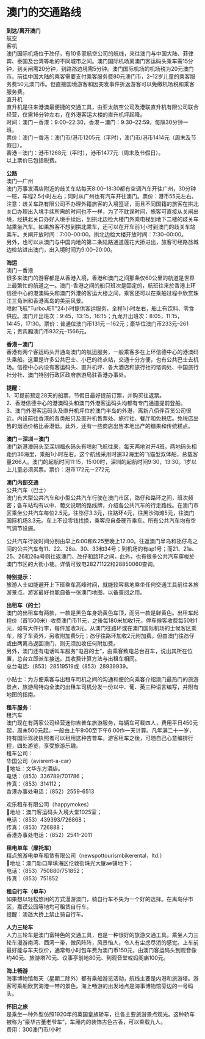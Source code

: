 # 澳门的交通路线  
**到达/离开澳门**  
航空  
客机  
澳门国际机场位于氹仔，有10多家航空公司的航线，来往澳门与中国大陆、菲律宾、泰国及台湾等地的不同城市之间。澳门国际机场离澳门客运码头乘车需15分钟，到关闸需20分钟，到路氹边境需5分钟。澳门国际机场的机场税为20元澳门币。前往中国大陆的乘客需要支付乘客服务费80元澳门币，2–12岁儿童的乘客服务费50元澳门币。但直接国境游客和因突发事件折返游客可以免缴机场税和乘客服务费。  
直升机  
直升机是往来港澳最便捷的交通工具，由亚太航空公司及港联直升机有限公司联合经营，仅需16分钟左右，在外港客运大楼的直升机坪起降。  
时间：澳门－香港：9:00–22:30，香港－澳门：9:30–22:59。每隔30分钟一班。  
票价：澳门－香港：澳门币/港币1205元（平时），澳门币/港币1414元（周末及节假日）。  
香港－澳门：港币1268元（平时），港币1477元（周末及节假日）。  
以上票价已包括税费。  

**公路**  
澳门—广州  
澳门万事发酒店附近的歧关车站每天8:00–18:30都有空调汽车开往广州，30分钟一班，车程2.5小时左右；同时从广州也有汽车开往澳门。票价：港币55元左右。  
注意：歧关车路有限公司不办理外籍旅客的入境签证，而且不同国籍的旅客在拱北关口办理出入境手续所需的时间也不一样，为了不耽误时间，旅客可直接从关闸出境，经拱北关口办好入境手续后，到拱北边检大楼门外乘电梯到地下二楼的歧关车站乘坐汽车。如果旅客不想到拱北乘车，还可以在开车前1小时到澳门的歧关车站乘车。关闸开放时间：7:00–00:00。拱北边检大楼开放时间：7:30–00:00。  
另外，也可以从澳门与中国内地的第二条陆路通道莲花大挢进出，旅客可经路氹城边检站进出澳门，出入境时间为9:00–20:00。  

**海运**  
澳门－香港  
很多来澳门的游客都是从香港入境，香港和澳门之间那条仅60公里的航道是世界上最繁忙的航道之一。澳门-香港之间的船只班次是固定的，航班往来於香港上环信德中心的港澳码头和澳门外港的客运大楼之间，乘客还可以在乘船过程中欣赏珠江三角洲和香港离岛的美丽风景。  
喷射飞航"TurboJET"24小时提供客运服务，全程1小时左右，船上有饮料、零食供应。澳门开出班次：9:45，13:15，16:15；九龙开出班次：8:05，11:15，14:45，17:30。票价：普通位澳门币131元－162元；豪华位澳门币233元–261元；贵宾厢澳门币932元–1566元。  

**香港－澳门**  
香港有两个客运码头开通岛澳门的航运服务，一般乘客多在上环信德中心的港澳码头乘船。这里是许多公共巴士、小巴的终点站，交通十分方便，也有公共巴士去机场。信德中心内设有客运码头、直升机坪、各大酒店和旅行社的谘询处、中国旅行社分社、澳门特别行政区政府旅游局驻香港办事处。  

**提醒：**  
1、可提前预定28天的船票，节假日最好提前订票，并购买往返票。  
2、香港信德中心的港澳码头和澳门外港客运码头均都有专门通道提前登船。  
3、澳门外港客运码头及直升机坪位於澳门半岛的外港，离新八佰伴百货公司很近。内设前往香港的各类船只及直升机售票处、旅行社、餐厅和免税店。免税店出售的烟酒价格比香港低。此外，还有一些商店出售本地出产的糖果和传统糕点。  

**澳门－深圳－澳门**  
澳门新港澳码头至深圳福永码头有喷射飞航往来，每天两地对开4班，两地码头相距约36海里，乘船1小时左右。这个航线采用时速32海里的飞猫型双体船，总载客量266人。澳门的起航时间11:15，15:00时，深圳的起航时间9:30，13:30。1岁以上儿童必须买票。票价：港币172元－272元  

**澳门内部交通**  
公共汽车（巴士）  
澳门有大型公共汽车和小型公共汽车行驶在澳门市区，氹仔和路环之间，班次频密；各车站均有以中、葡文说明的路线牌，介绍各公共汽车的行走路线。在澳门市区乘坐公共汽车每位2.5元，往氹仔3.3元，往路环4元，往黑沙海滩5元，往澳门国际机场3.3元。车上不设零钱找换，乘客应自备硬币乘车。所有公共汽车均有空气调节设施。  

公共汽车行驶时间分别由早上6:00和6:25至晚上12:00。往返澳门半岛和氹仔岛之间的公共汽车有11、22、28a、30、33和34号；到机场的有ap1号；而21、21a、25、26和26a号则往返澳门、氹仔和路环之间。此外，也有很多公共汽车穿梭於澳门市区的大街小巷。详情可致电28271122和28850060查询。  

**特别提示：**  
旅游人士如能避开上下班乘车高峰时间，就能较容易地乘坐任何交通工具前往各旅游景点。游客最好也能自备一张澳门地图，以备查阅之用。  

**出租车（的士）**  
澳门的出租车有两款，一款是黑色车身奶黄色车顶，而另一款是鲜黄色。出租车起程价（首1500米）收费澳门币11元，之後每180米加收1元，停车候客收费每50秒1元，如有大件行李，每件加收3元。从澳门往路环或在澳门国际机场的士候客区乘车，除了车资外，另收附加费5元；氹仔往路环加收2元附加费。但由澳门往氹仔或由两离岛返回澳门，则无须加收任何附加费。  
另外，澳门还有电话叫车服务“电召的士”，由乘客致电总台召车，说出其所在位置，总台立即派车接送。其收费计算方法与出租车相同。  
总台电话∶（853）28519519或（853）28939939。  

小贴士：为方便乘客与出租车司机之间的沟通和便於向乘客介绍澳门最热门的旅游景点，旅游局特向全澳的出租车司机分发一份以中、葡、英三种语言编写，并附有地图的指南。  

**租车服务：**  
租汽车  
澳门现在有两家公司经营迷你吉普车旅游服务，每辆车可载四人，费用平日450元起，周末500元起。一般由上午9:00至下午6:00作一天计算。凡年满二十一岁，持有国际驾驶执照者可以租用这种吉普车。游客租车之後，可随自己心意编排行程，四处游览，享受旅游乐趣。  
租车公司：  
华国公司（avisrent-a-car）  
📍地址：文华东方酒店。  
电话：（853）336789/701786；  
传真：（853）314112；  
香港办事处电话：（852）2559-6513  

欢乐租车有限公司（happymokes）  
📍地址：澳门客运码头入境大堂1025室；  
电话：（853）439393/726868；  
传真：（853）726888；  
香港办事处电话：（852）2541-2011  

**租电单车（摩托车）**  
精点旅游电单车租赁有限公司（newspottourismbikerental，ltd.）  
📍地址：澳门新口岸填海区伦敦街珠光大厦ae铺地下；  
电话：（853）750880/751852；  
传真：（853）751852  

**租自行车（单车）**  
如果想以轻松悠闲的方式漫游澳门，骑自行车不失为一个好的选择。在离岛仔市区，嘉谟公园等地均可租赁自行车。  
提醒：澳氹大挢上禁止骑自行车。  

**人力三轮车**  
人力三轮车是澳门富特色的交通工具，也是一种很好的旅游交通工具。乘坐人力三轮车漫游南湾、西湾一带，微风阵阵，风景怡人，令人有尘虑尽消的感觉。上车前最好能与车夫议价，通常每小时包车费为澳门币150元，由澳门客运码头到观音像约40元、旅游塔70元、议事亭前地80元、到观音堂或妈阁庙100元。  

**海上畅游**  
海事博物馆每天（星期二除外）都有乘船游览活动，航线主要是内港和旅游塔。游客可乘船欣赏海港一带的景色。海上畅游的出发地点是海事博物馆旁边的一号码头。  

**怀旧之旅**  
是乘坐一种外型仿照1920年的英国皇族轿车，往各主要旅游景点观光。这种轿车被称为“豪华古董老爷车”，车厢内的装饰古色古香，可以乘载九人。  
费用：300澳门币/小时  